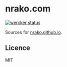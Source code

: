 # nrako.com

[![wercker status](https://app.wercker.com/status/8855d92005c5cba926ab1a392949f822 'wercker status')](https://app.wercker.com/project/bykey/8855d92005c5cba926ab1a392949f822)

Sources for [nrako.github.io](https://github.com/nrako/nrako.github.io).

## Licence

MIT
